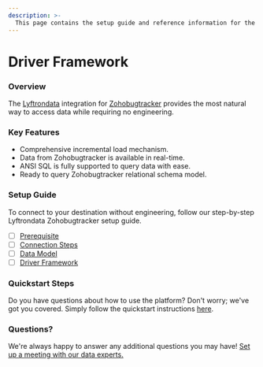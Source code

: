 ```yaml
---
description: >-
  This page contains the setup guide and reference information for the Zohobugtracker source connector.
---
```


# Driver Framework

### Overview

The [Lyftrondata](https://www.lyftrondata.com/) integration for [Zohobugtracker](https://www.lyftrondata.com/integration/commerce-analytics/zoho-bug-tracker/) provides the most natural way to access data while requiring no engineering.

### Key Features

* Comprehensive incremental load mechanism.
* Data from Zohobugtracker is available in real-time.&#x20;
* ANSI SQL is fully supported to query data with ease.
* Ready to query Zohobugtracker relational schema model.

### Setup Guide

To connect to your destination without engineering, follow our step-by-step Lyftrondata Zohobugtracker setup guide.

* [ ] [Prerequisite](../prerequisite.md)
* [ ] [Connection Steps](../connection-steps.md)
* [ ] [Data Model](../data-model/erd.md)
* [ ] [Driver Framework](../driver-framework/)

### Quickstart Steps

Do you have questions about how to use the platform? Don't worry; we've got you covered. Simply follow the quickstart instructions [here](../driver-framework/README.md).

### Questions? <a href="#questions" id="questions"></a>

We're always happy to answer any additional questions you may have! [Set up a meeting with our data experts.](https://www.lyftrondata.com/book-a-meeting/)


